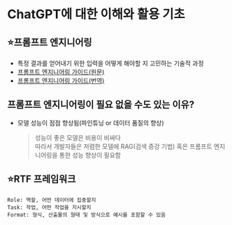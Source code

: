 <!--어제 배운 마크다운 문법 및 내용 복습-->

# ChatGPT에 대한 이해와 활용 기초

## ⭐프롬프트 엔지니어링

- 특정 결과를 얻어내기 위한 입력을 어떻게 해야할 지 고민하는 기술적 과정
- [프롬프트 엔지니어링 가이드(원문)](https://www.promptingguide.ai)
- [프롬프트 엔지니어링 가이드(번역)](https://www.promptingguide.ai/kr)

## 프롬프트 엔지니어링이 필요 없을 수도 있는 이유?

- 모델 성능이 점점 향상됨(파인튜닝 or 데이터 품질의 향상)
  > 성능이 좋은 모델은 비용이 비싸다  
  > 따라서 개발자들은 저렴한 모델에 RAG(검색 증강 기법) 혹은 프롬프트 엔지니어링을 통한 성능 향상이 필요함 <!--개발자의 성과 측정은 비용 절감, 속도 향상으로 이뤄짐-->

## ⭐RTF 프레임워크

```
Role: 역할, 어떤 데이터에 집중할지
Task: 작업, 어떤 작업을 지시할지
Format: 형식, 산출물의 형태 및 방식으로 예시를 포함할 수 있음
```

<!--

- 공부법 -

1. 모르는 키워드, 트렌드 적고 슬랙 or 검색 or AI로 확인하기(TIL도 하면 좋음)
2. 본인이 굳이 추가적으로 공부하지 않아도 되는 주제에 대해 사이드 프로젝트 진행하기(배우는 기술을 적용하고 최대한 AI를 활용해서 시간 투자를 줄일 것)

* 참고

프롬프트를 작성할 때 나타나는 보안적인 이슈를 현업에서 어떻게 대응하는가?

1. AI를 안쓴다
-> 망 자체를 차단시킴
-> 오픈소스를 활용해 질문한다
2. 기업용 AI를 사용한다. 사내에서만 사용할 수 있는 LMM을 사오고 그거를 학습시킴
-> 외부에서 접근이 불가능하게 사내에서만 사용가능한 LMM을 구축한다
-> 일부 회사에서 사내용 LMM을 만들어 판매함

-->
